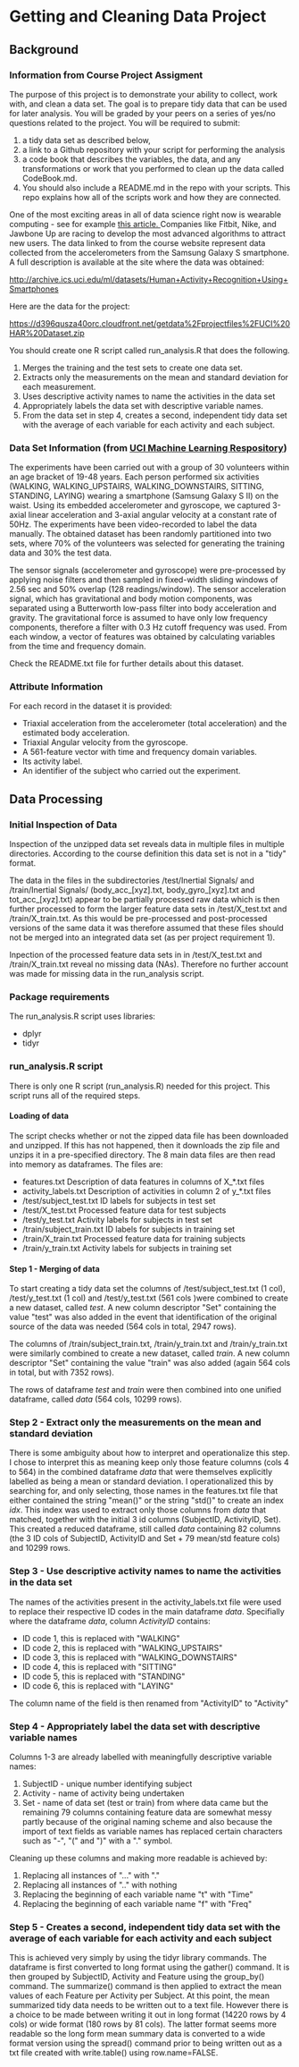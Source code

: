 # Getting and Cleaning Data Project

## Background

### Information from Course Project Assigment

The purpose of this project is to demonstrate your ability to collect, work with, and clean a data set. The goal is to prepare tidy data 
that can be used for later analysis. You will be graded by your peers on a series of yes/no questions related to the project. 
You will be required to submit: 

   1. a tidy data set as described below,
   2. a link to a Github repository with your script for performing the analysis
   3. a code book that describes the variables, the data, and any transformations or work that you performed to clean up the data called CodeBook.md. 
   4. You should also include a README.md in the repo with your scripts. This repo explains how all of the scripts work and how they are connected. 

One of the most exciting areas in all of data science right now is wearable computing - see for example <a href="http://www.insideactivitytracking.com/data-science-activity-tracking-and-the-battle-for-the-worlds-top-sports-brand/">this article. </a>
Companies like Fitbit, Nike, and Jawbone Up are racing to develop the most advanced algorithms to attract new users. 
The data linked to from the course website represent data collected from the accelerometers from the Samsung Galaxy S smartphone. 
A full description is available at the site where the data was obtained:

http://archive.ics.uci.edu/ml/datasets/Human+Activity+Recognition+Using+Smartphones

Here are the data for the project:

https://d396qusza40orc.cloudfront.net/getdata%2Fprojectfiles%2FUCI%20HAR%20Dataset.zip

You should create one R script called run_analysis.R that does the following. 

   1. Merges the training and the test sets to create one data set.
   2. Extracts only the measurements on the mean and standard deviation for each measurement. 
   3. Uses descriptive activity names to name the activities in the data set
   4. Appropriately labels the data set with descriptive variable names. 
   5. From the data set in step 4, creates a second, independent tidy data set with the average of each variable for each activity and each subject.


### Data Set Information (from <a href="http://archive.ics.uci.edu/ml/datasets/Human+Activity+Recognition+Using+Smartphones">UCI Machine Learning Respository</a>)

The experiments have been carried out with a group of 30 volunteers within an age bracket of 19-48 years. Each person performed six activities (WALKING, WALKING_UPSTAIRS, 
WALKING_DOWNSTAIRS, SITTING, STANDING, LAYING) wearing a smartphone (Samsung Galaxy S II) on the waist. Using its embedded accelerometer and gyroscope, we captured 3-axial 
linear acceleration and 3-axial angular velocity at a constant rate of 50Hz. The experiments have been video-recorded to label the data manually. The obtained dataset has been 
randomly partitioned into two sets, where 70% of the volunteers was selected for generating the training data and 30% the test data.

The sensor signals (accelerometer and gyroscope) were pre-processed by applying noise filters and then sampled in fixed-width sliding windows of 2.56 sec and 50% overlap (128 
readings/window). The sensor acceleration signal, which has gravitational and body motion components, was separated using a Butterworth low-pass filter into body acceleration 
and gravity. The gravitational force is assumed to have only low frequency components, therefore a filter with 0.3 Hz cutoff frequency was used. From each window, a vector of 
features was obtained by calculating variables from the time and frequency domain.

Check the README.txt file for further details about this dataset.
   

### Attribute Information

For each record in the dataset it is provided:
- Triaxial acceleration from the accelerometer (total acceleration) and the estimated body acceleration.
- Triaxial Angular velocity from the gyroscope.
- A 561-feature vector with time and frequency domain variables.
- Its activity label.
- An identifier of the subject who carried out the experiment. 


## Data Processing

### Initial Inspection of Data

Inspection of the unzipped data set reveals data in multiple files in multiple directories. According to the course definition this data set is not in a "tidy" format.

The data in the files in the subdirectories /test/Inertial Signals/ and /train/Inertial Signals/ (body_acc_[xyz].txt, body_gyro_[xyz].txt and tot_acc_[xyz].txt) appear to be 
partially processed raw data which is then further processed to form the larger feature data sets in /test/X_test.txt and /train/X_train.txt. As this would be pre-processed 
and post-processed versions of the same data it was therefore assumed that these files should not be merged into an integrated data set (as per project requirement 1).

Inpection of the processed feature data sets in in /test/X_test.txt and /train/X_train.txt reveal no missing data (NAs). Therefore no further account was made for missing data in
the run_analysis script.

### Package requirements

The run_analysis.R script uses libraries:
- dplyr
- tidyr

### run_analysis.R script

There is only one R script (run_analysis.R) needed for this project. This script runs all of the required steps.

#### Loading of data

The script checks whether or not the zipped data file has been downloaded and unzipped. If this has not happened, then it downloads the zip file and unzips it in a pre-specified directory.
The 8 main data files are then read into memory as dataframes. The files are:
- features.txt				Description of data features in columns of X_*.txt files
- activity_labels.txt 		Description of activities in column 2 of y_*.txt files
- /test/subject_test.txt	ID labels for subjects in test set
- /test/X_test.txt			Processed feature data for test subjects
- /test/y_test.txt			Activity labels for subjects in test set
- /train/subject_train.txt	ID labels for subjects in training set
- /train/X_train.txt		Processed feature data for training subjects
- /train/y_train.txt		Activity labels for subjects in training set
    

#### Step 1 - Merging of data

To start creating a tidy data set the columns of /test/subject_test.txt (1 col), /test/y_test.txt (1 col) and /test/y_test.txt (561 cols )were combined to create a new dataset, called *test*. 
A new column descriptor "Set" containing the value "test" was also added in the event that identification of the original source of the data was needed (564 cols in total, 2947 rows).

The columns of /train/subject_train.txt, /train/y_train.txt and /train/y_train.txt were similarly combined to create a new dataset, called *train*. A new column descriptor "Set"
containing the value "train" was also added (again 564 cols in total, but with 7352 rows).

The rows of dataframe *test* and *train* were then combined into one unified dataframe, called *data* (564 cols, 10299 rows).


### Step 2 - Extract only the measurements on the mean and standard deviation

There is some ambiguity about how to interpret and operationalize this step. I chose to interpret this as meaning keep only those feature columns (cols 4 to 564) in the combined dataframe 
*data* that were themselves explicitly labelled as being a mean or standard deviation. I operationalized this by searching for, and only selecting, those names in the features.txt file that 
either contained the string "mean()" or the string "std()" to create an index *idx*. This index was used to extract only those columns from *data* that matched, together with the initial 3 
id columns (SubjectID, ActivityID, Set). This created a reduced dataframe, still called *data* containing 82 columns (the 3 ID cols of SubjectID, ActivityID and Set + 79 mean/std feature cols)
and 10299 rows.


### Step 3 - Use descriptive activity names to name the activities in the data set

The names of the activities present in the activity_labels.txt file were used to replace their respective ID codes in the main dataframe *data*. Specifially where the dataframe *data*, column
*ActivityID* contains:
- ID code 1, this is replaced with "WALKING"
- ID code 2, this is replaced with "WALKING_UPSTAIRS"
- ID code 3, this is replaced with "WALKING_DOWNSTAIRS"
- ID code 4, this is replaced with "SITTING"
- ID code 5, this is replaced with "STANDING"
- ID code 6, this is replaced with "LAYING"

The column name of the field is then renamed from "ActivityID" to "Activity"

### Step 4 - Appropriately label the data set with descriptive variable names

Columns 1-3 are already labelled with meaningfully descriptive variable names:
1. SubjectID - unique number identifying subject
2. Activity -  name of activity being undertaken
3. Set - name of data set (test or train) from where data came
but the remaining 79 columns containing feature data are somewhat messy partly because of the original naming scheme and also because the import of text fields as variable names has replaced certain
characters such as "-", "(" and ")" with a "." symbol.

Cleaning up these columns and making more readable is achieved by:

1. Replacing all instances of "..." with "."
2. Replacing all instances of ".." with nothing
3. Replacing the beginning of each variable name "t" with "Time"
4. Replacing the beginning of each variable name "f" with "Freq"

### Step 5 - Creates a second, independent tidy data set with the average of each variable for each activity and each subject

This is achieved very simply by using the tidyr library commands. The dataframe is first converted to long format using the gather() command. It is then grouped by SubjectID, Activity and Feature using
the group_by() command. The summarize() command is then applied to extract the mean values of each Feature per Activity per Subject. At this point, the mean summarized tidy data needs to be written out
to a text file. However there is a choice to be made between writing it out in long format (14220 rows by 4 cols) or wide format (180 rows by 81 cols). The latter format seems more readable so the long
form mean summary data is converted to a wide format version using the spread() command prior to being written out as a txt file created with write.table() using row.name=FALSE.
